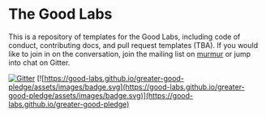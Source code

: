 # The Good Labs

This is a repository of templates for the Good Labs, including code of conduct,
contributing docs, and pull request templates (TBA). If you would like to
join in on the conversation, join the mailing list on [murmur](https://murmur.csail.mit.edu/groups/good-labs)
or jump into chat on Gitter.

[![Gitter](https://badges.gitter.im/good-labs/community.svg)](https://gitter.im/good-labs/community?utm_source=badge&utm_medium=badge&utm_campaign=pr-badge)
[![https://good-labs.github.io/greater-good-pledge/assets/images/badge.svg](https://good-labs.github.io/greater-good-pledge/assets/images/badge.svg)](https://good-labs.github.io/greater-good-pledge)

